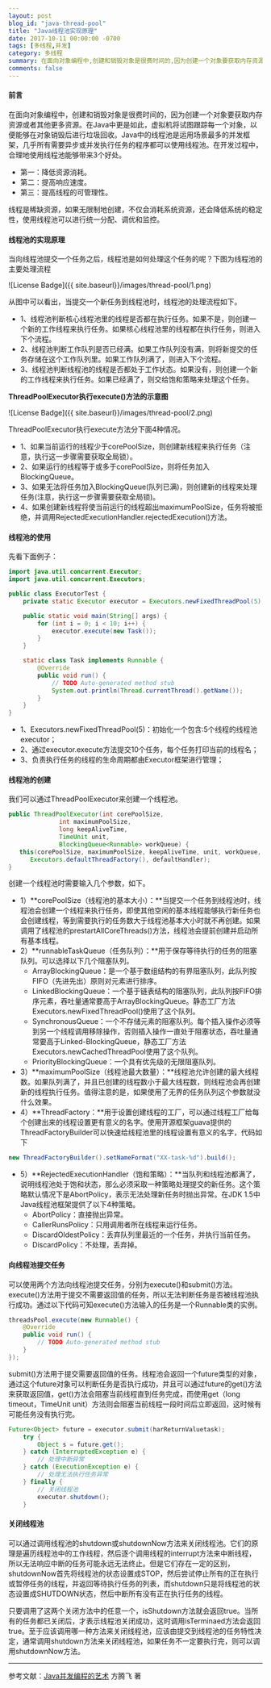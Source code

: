 ```yaml
---
layout: post
blog_id: "java-thread-pool"
title: "Java线程池实现原理"
date: 2017-10-11 00:00:00 -0700
tags: [多线程,并发]
category: 多线程
summary: 在面向对象编程中,创建和销毁对象是很费时间的,因为创建一个对象要获取内存资源或者其他更多资源
comments: false
---
```


#### 前言

在面向对象编程中，创建和销毁对象是很费时间的，因为创建一个对象要获取内存资源或者其他更多资源。在Java中更是如此，虚拟机将试图跟踪每一个对象，以便能够在对象销毁后进行垃圾回收。Java中的线程池是运用场景最多的并发框架，几乎所有需要异步或并发执行任务的程序都可以使用线程池。在开发过程中，合理地使用线程池能够带来3个好处。

+ 第一：降低资源消耗。
+ 第二：提高响应速度。
+ 第三：提高线程的可管理性。

线程是稀缺资源，如果无限制地创建，不仅会消耗系统资源，还会降低系统的稳定性，使用线程池可以进行统一分配、调优和监控。

#### 线程池的实现原理

当向线程池提交一个任务之后，线程池是如何处理这个任务的呢？下图为线程池的主要处理流程

![License Badge]({{ site.baseurl}}/images/thread-pool/1.png)

从图中可以看出，当提交一个新任务到线程池时，线程池的处理流程如下。

+ 1、线程池判断核心线程池里的线程是否都在执行任务。如果不是，则创建一个新的工作线程来执行任务。如果核心线程池里的线程都在执行任务，则进入下个流程。
+ 2、线程池判断工作队列是否已经满。如果工作队列没有满，则将新提交的任务存储在这个工作队列里。如果工作队列满了，则进入下个流程。
+ 3、线程池判断线程池的线程是否都处于工作状态。如果没有，则创建一个新的工作线程来执行任务。如果已经满了，则交给饱和策略来处理这个任务。

**ThreadPoolExecutor执行execute()方法的示意图**

![License Badge]({{ site.baseurl}}/images/thread-pool/2.png)

ThreadPoolExecutor执行execute方法分下面4种情况。

+ 1、如果当前运行的线程少于corePoolSize，则创建新线程来执行任务（注意，执行这一步骤需要获取全局锁）。
+ 2、如果运行的线程等于或多于corePoolSize，则将任务加入BlockingQueue。
+ 3、如果无法将任务加入BlockingQueue(队列已满)，则创建新的线程来处理任务(注意，执行这一步骤需要获取全局锁)。
+ 4、如果创建新线程将使当前运行的线程超出maximumPoolSize，任务将被拒绝，并调用RejectedExecutionHandler.rejectedExecution()方法。

#### 线程池的使用

先看下面例子：

```java
import java.util.concurrent.Executor;
import java.util.concurrent.Executors;

public class ExecutorTest {
    private static Executor executor = Executors.newFixedThreadPool(5);

    public static void main(String[] args) {
        for (int i = 0; i < 10; i++) {
            executor.execute(new Task());
        }
    }

    static class Task implements Runnable {
        @Override
        public void run() {
            // TODO Auto-generated method stub
            System.out.println(Thread.currentThread().getName());
        }
    }
}

```

+ 1、Executors.newFixedThreadPool(5)：初始化一个包含:5个线程的线程池executor；
+ 2、通过executor.execute方法提交10个任务，每个任务打印当前的线程名；
+ 3、负责执行任务的线程的生命周期都由Executor框架进行管理；

#### 线程池的创建

我们可以通过ThreadPoolExecutor来创建一个线程池。

```java
public ThreadPoolExecutor(int corePoolSize,
		      int maximumPoolSize,
		      long keepAliveTime,
		      TimeUnit unit,
		      BlockingQueue<Runnable> workQueue) {
   this(corePoolSize, maximumPoolSize, keepAliveTime, unit, workQueue,
      Executors.defaultThreadFactory(), defaultHandler);
}
```

创建一个线程池时需要输入几个参数，如下。

+ 1）**corePoolSize（线程池的基本大小）：**当提交一个任务到线程池时，线程池会创建一个线程来执行任务，即使其他空闲的基本线程能够执行新任务也会创建线程，等到需要执行的任务数大于线程池基本大小时就不再创建。如果调用了线程池的prestartAllCoreThreads()方法，线程池会提前创建并启动所有基本线程。
+ 2）**runnableTaskQueue（任务队列）：**用于保存等待执行的任务的阻塞队列。可以选择以下几个阻塞队列。
  + ArrayBlockingQueue：是一个基于数组结构的有界阻塞队列，此队列按FIFO（先进先出）原则对元素进行排序。
  + LinkedBlockingQueue：一个基于链表结构的阻塞队列，此队列按FIFO排序元素，吞吐量通常要高于ArrayBlockingQueue。静态工厂方法Executors.newFixedThreadPool()使用了这个队列。
  + SynchronousQueue：一个不存储元素的阻塞队列。每个插入操作必须等到另一个线程调用移除操作，否则插入操作一直处于阻塞状态，吞吐量通常要高于Linked-BlockingQueue，静态工厂方法Executors.newCachedThreadPool使用了这个队列。
  + PriorityBlockingQueue：一个具有优先级的无限阻塞队列。
+ 3）**maximumPoolSize（线程池最大数量）：**线程池允许创建的最大线程数。如果队列满了，并且已创建的线程数小于最大线程数，则线程池会再创建新的线程执行任务。值得注意的是，如果使用了无界的任务队列这个参数就没什么效果。
+ 4）**ThreadFactory：**用于设置创建线程的工厂，可以通过线程工厂给每个创建出来的线程设置更有意义的名字。使用开源框架guava提供的ThreadFactoryBuilder可以快速给线程池里的线程设置有意义的名字，代码如下

```java
new ThreadFactoryBuilder().setNameFormat("XX-task-%d").build();
```

+ 5）**RejectedExecutionHandler（饱和策略）：**当队列和线程池都满了，说明线程池处于饱和状态，那么必须采取一种策略处理提交的新任务。这个策略默认情况下是AbortPolicy，表示无法处理新任务时抛出异常。在JDK 1.5中Java线程池框架提供了以下4种策略。
  + AbortPolicy：直接抛出异常。
  + CallerRunsPolicy：只用调用者所在线程来运行任务。
  + DiscardOldestPolicy：丢弃队列里最近的一个任务，并执行当前任务。
  + DiscardPolicy：不处理，丢弃掉。


#### 向线程池提交任务

可以使用两个方法向线程池提交任务，分别为execute()和submit()方法。execute()方法用于提交不需要返回值的任务，所以无法判断任务是否被线程池执行成功。通过以下代码可知execute()方法输入的任务是一个Runnable类的实例。

```java
threadsPool.execute(new Runnable() {
	@Override
	public void run() {
		// TODO Auto-generated method stub
	}
});
```

submit()方法用于提交需要返回值的任务。线程池会返回一个future类型的对象，通过这个future对象可以判断任务是否执行成功，并且可以通过future的get()方法来获取返回值，get()方法会阻塞当前线程直到任务完成，而使用get（long timeout，TimeUnit unit）方法则会阻塞当前线程一段时间后立即返回，这时候有可能任务没有执行完。

```java
Future<Object> future = executor.submit(harReturnValuetask);
	try {
		Object s = future.get();
	} catch (InterruptedException e) {
		// 处理中断异常
	} catch (ExecutionException e) {
		// 处理无法执行任务异常
	} finally {
		// 关闭线程池
		executor.shutdown();
	}
```

#### 关闭线程池

可以通过调用线程池的shutdown或shutdownNow方法来关闭线程池。它们的原理是遍历线程池中的工作线程，然后逐个调用线程的interrupt方法来中断线程，所以无法响应中断的任务可能永远无法终止。但是它们存在一定的区别，shutdownNow首先将线程池的状态设置成STOP，然后尝试停止所有的正在执行或暂停任务的线程，并返回等待执行任务的列表，而shutdown只是将线程池的状态设置成SHUTDOWN状态，然后中断所有没有正在执行任务的线程。

只要调用了这两个关闭方法中的任意一个，isShutdown方法就会返回true。当所有的任务都已关闭后，才表示线程池关闭成功，这时调用isTerminaed方法会返回true。至于应该调用哪一种方法来关闭线程池，应该由提交到线程池的任务特性决定，通常调用shutdown方法来关闭线程池，如果任务不一定要执行完，则可以调用shutdownNow方法。

<hr>

参考文献：<a href="http://itmyhome.com/java-concurrent-programming/" target="_blank">Java并发编程的艺术</a> 方腾飞 著




